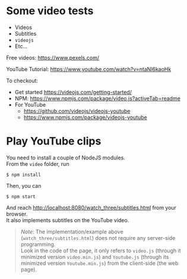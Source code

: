 # Some video tests
- Videos
- Subtitles
- `videojs`
- Etc...

Free videos: <https://www.pexels.com/>

YouTube Tutorial: <https://www.youtube.com/watch?v=ntaNl6kaoHk>

To checkout:
- Get started <https://videojs.com/getting-started/>
- NPM: <https://www.npmjs.com/package/video.js?activeTab=readme>
- For YouTube
  - <https://github.com/videojs/videojs-youtube>
  - <https://www.npmjs.com/package/videojs-youtube>


# Play YouTube clips
You need to install a couple of NodeJS modules.  
From the `video` folder, run 
```
$ npm install
```
Then, you can
```
$ npm start
```
And reach [http://localhost:8080/watch_three/subtitles.html](http://localhost:8080/watch_three/subtitles.html) from your browser.  
It also implements subtitles on the YouTube video.

> _Note_: The implementation/example above (`watch_three/subtitles.html`) does not require any server-side programming.  
> Look in the code of the page, it only refers to `video.js` (through it minimized version `video.min.js`) and `Youtube.js` (through its minimized 
> version `Youtube.min.js`) from the client-side (the web page).
